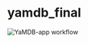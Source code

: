 # yamdb_final 
![YaMDB-app workflow](https://github.com/PolkanDo/yamdb_final/actions/workflows/main.yml/badge.svg?branch=feature-1)
